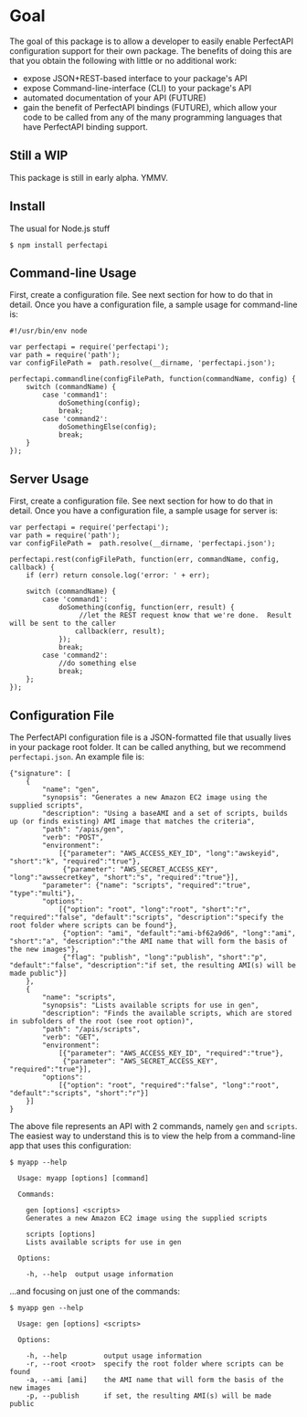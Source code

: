 Goal
===============

The goal of this package is to allow a developer to easily enable PerfectAPI configuration support for their own package.  The benefits of doing this are that you obtain the following with little or no additional work:
 * expose JSON+REST-based interface to your package's API
 * expose Command-line-interface (CLI) to your package's API
 * automated documentation of your API (FUTURE)
 * gain the benefit of PerfectAPI bindings (FUTURE), which allow your code to be called from any of the many programming languages that have PerfectAPI binding support.

Still a WIP
---------
This package is still in early alpha.  YMMV.


Install
-------

The usual for Node.js stuff

    $ npm install perfectapi

Command-line Usage
-----
First, create a configuration file.  See next section for how to do that in detail.   Once you have a configuration file, a sample usage for command-line is:

```
#!/usr/bin/env node

var perfectapi = require('perfectapi'); 
var path = require('path');
var configFilePath =  path.resolve(__dirname, 'perfectapi.json');

perfectapi.commandline(configFilePath, function(commandName, config) {
	switch (commandName) {
		case 'command1': 
			doSomething(config);
			break;
		case 'command2':
			doSomethingElse(config);
			break;
	}
});
```

Server Usage
----
First, create a configuration file.  See next section for how to do that in detail.   Once you have a configuration file, a sample usage for server is:

```
var perfectapi = require('perfectapi');
var path = require('path');
var configFilePath =  path.resolve(__dirname, 'perfectapi.json');

perfectapi.rest(configFilePath, function(err, commandName, config, callback) {
	if (err) return console.log('error: ' + err);
	
	switch (commandName) {
		case 'command1': 
			doSomething(config, function(err, result) {
				 //let the REST request know that we're done.  Result will be sent to the caller
				callback(err, result);  
			});
			break;
		case 'command2':
			//do something else
			break;
	};
});
```

Configuration File
-----------

The PerfectAPI configuration file is a JSON-formatted file that usually lives in your package root folder.  It can be called anything, but we recommend `perfectapi.json`.  An example file is:

```
{"signature": [
	{ 
		"name": "gen",
		"synopsis": "Generates a new Amazon EC2 image using the supplied scripts",
		"description": "Using a baseAMI and a set of scripts, builds up (or finds existing) AMI image that matches the criteria",
		"path": "/apis/gen",
		"verb": "POST",
		"environment": 
			[{"parameter": "AWS_ACCESS_KEY_ID", "long":"awskeyid", "short":"k", "required":"true"},
			 {"parameter": "AWS_SECRET_ACCESS_KEY", "long":"awssecretkey", "short":"s", "required":"true"}],
		"parameter": {"name": "scripts", "required":"true", "type":"multi"},
		"options": 
			[{"option": "root", "long":"root", "short":"r", "required":"false", "default":"scripts", "description":"specify the root folder where scripts can be found"},
			 {"option": "ami", "default":"ami-bf62a9d6", "long":"ami", "short":"a", "description":"the AMI name that will form the basis of the new images"},
			 {"flag": "publish", "long":"publish", "short":"p", "default":"false", "description":"if set, the resulting AMI(s) will be made public"}]
	},
	{
		"name": "scripts",
		"synopsis": "Lists available scripts for use in gen",
		"description": "Finds the available scripts, which are stored in subfolders of the root (see root option)",
		"path": "/apis/scripts",
		"verb": "GET",
		"environment": 
			[{"parameter": "AWS_ACCESS_KEY_ID", "required":"true"},
			 {"parameter": "AWS_SECRET_ACCESS_KEY", "required":"true"}],
		"options": 
			[{"option": "root", "required":"false", "long":"root", "default":"scripts", "short":"r"}]
	}]
}
```

The above file represents an API with 2 commands, namely `gen` and `scripts`.  The easiest way to understand this is to view the help from a command-line app that uses this configuration:

```
$ myapp --help

  Usage: myapp [options] [command]

  Commands:

    gen [options] <scripts>
    Generates a new Amazon EC2 image using the supplied scripts

    scripts [options]
    Lists available scripts for use in gen

  Options:

    -h, --help  output usage information
```
...and focusing on just one of the commands:

```
$ myapp gen --help

  Usage: gen [options] <scripts>

  Options:

    -h, --help         output usage information
    -r, --root <root>  specify the root folder where scripts can be found
    -a, --ami [ami]    the AMI name that will form the basis of the new images
    -p, --publish      if set, the resulting AMI(s) will be made public
```


